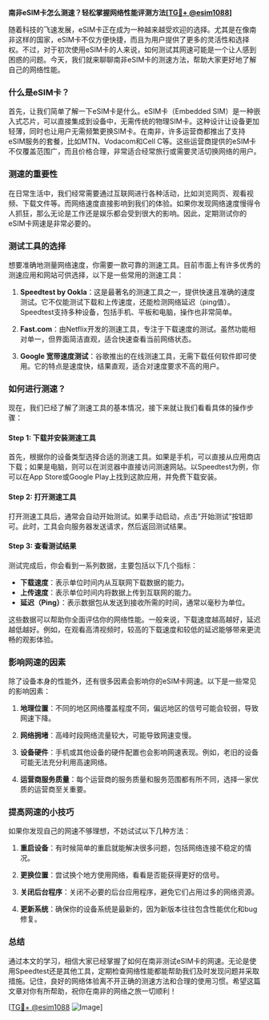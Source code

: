 **南非eSIM卡怎么测速？轻松掌握网络性能评测方法[[TG💪+ @esim1088](https://t.me/s/esim1088)]**

随着科技的飞速发展，eSIM卡正在成为一种越来越受欢迎的选择。尤其是在像南非这样的国家，eSIM卡不仅方便快捷，而且为用户提供了更多的灵活性和选择权。不过，对于初次使用eSIM卡的人来说，如何测试其网速可能是一个让人感到困惑的问题。今天，我们就来聊聊南非eSIM卡的测速方法，帮助大家更好地了解自己的网络性能。

### 什么是eSIM卡？

首先，让我们简单了解一下eSIM卡是什么。eSIM卡（Embedded SIM）是一种嵌入式芯片，可以直接集成到设备中，无需传统的物理SIM卡。这种设计让设备更加轻薄，同时也让用户无需频繁更换SIM卡。在南非，许多运营商都推出了支持eSIM服务的套餐，比如MTN、Vodacom和Cell C等。这些运营商提供的eSIM卡不仅覆盖范围广，而且价格合理，非常适合经常旅行或需要灵活切换网络的用户。

### 测速的重要性

在日常生活中，我们经常需要通过互联网进行各种活动，比如浏览网页、观看视频、下载文件等。而网络速度直接影响到我们的体验。如果你发现网络速度慢得令人抓狂，那么无论是工作还是娱乐都会受到很大的影响。因此，定期测试你的eSIM卡网速是非常必要的。

### 测试工具的选择

想要准确地测量网络速度，你需要一款可靠的测速工具。目前市面上有许多优秀的测速应用和网站可供选择，以下是一些常用的测速工具：

1. **Speedtest by Ookla**：这是最著名的测速工具之一，提供快速且准确的速度测试。它不仅能测试下载和上传速度，还能检测网络延迟（ping值）。Speedtest支持多种设备，包括手机、平板和电脑，操作也非常简单。
   
2. **Fast.com**：由Netflix开发的测速工具，专注于下载速度的测试。虽然功能相对单一，但界面简洁直观，适合快速查看当前网络状态。

3. **Google 宽带速度测试**：谷歌推出的在线测速工具，无需下载任何软件即可使用。它的特点是速度快，结果直观，适合对速度要求不高的用户。

### 如何进行测速？

现在，我们已经了解了测速工具的基本情况，接下来就让我们看看具体的操作步骤：

#### Step 1: 下载并安装测速工具

首先，根据你的设备类型选择合适的测速工具。如果是手机，可以直接从应用商店下载；如果是电脑，则可以在浏览器中直接访问测速网站。以Speedtest为例，你可以在App Store或Google Play上找到这款应用，并免费下载安装。

#### Step 2: 打开测速工具

打开测速工具后，通常会自动开始测试。如果手动启动，点击“开始测试”按钮即可。此时，工具会向服务器发送请求，然后返回测试结果。

#### Step 3: 查看测试结果

测试完成后，你会看到一系列数据，主要包括以下几个指标：
- **下载速度**：表示单位时间内从互联网下载数据的能力。
- **上传速度**：表示单位时间内将数据上传到互联网的能力。
- **延迟（Ping）**：表示数据包从发送到接收所需的时间，通常以毫秒为单位。
  
这些数据可以帮助你全面评估你的网络性能。一般来说，下载速度越高越好，延迟越低越好。例如，在观看高清视频时，较高的下载速度和较低的延迟能够带来更流畅的观影体验。

### 影响网速的因素

除了设备本身的性能外，还有很多因素会影响你的eSIM卡网速。以下是一些常见的影响因素：

1. **地理位置**：不同的地区网络覆盖程度不同，偏远地区的信号可能会较弱，导致网速下降。
   
2. **网络拥堵**：高峰时段网络流量较大，可能导致网速变慢。

3. **设备硬件**：手机或其他设备的硬件配置也会影响网速表现。例如，老旧的设备可能无法充分利用高速网络。

4. **运营商服务质量**：每个运营商的服务质量和服务范围都有所不同，选择一家优质的运营商至关重要。

### 提高网速的小技巧

如果你发现自己的网速不够理想，不妨试试以下几种方法：

1. **重启设备**：有时候简单的重启就能解决很多问题，包括网络连接不稳定的情况。

2. **更换位置**：尝试换个地方使用网络，看看是否能获得更好的信号。

3. **关闭后台程序**：关闭不必要的后台应用程序，避免它们占用过多的网络资源。

4. **更新系统**：确保你的设备系统是最新的，因为新版本往往包含性能优化和bug修复。

### 总结

通过本文的学习，相信大家已经掌握了如何在南非测试eSIM卡的网速。无论是使用Speedtest还是其他工具，定期检查网络性能都能帮助我们及时发现问题并采取措施。记住，良好的网络体验离不开正确的测速方法和合理的使用习惯。希望这篇文章对你有所帮助，祝你在南非的网络之旅一切顺利！

[[TG💪+ @esim1088](https://t.me/s/esim1088) ![Image](https://i.postimg.cc/4NQfJmqS/Snipaste-2025-05-13-00-14-12.png)]